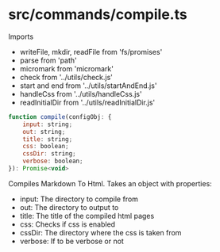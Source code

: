 # src/commands/compile.ts

Imports

- writeFile, mkdir, readFile from 'fs/promises'
- parse from 'path'
- micromark from 'micromark'
- check from '../utils/check.js'
- start and end from '../utils/startAndEnd.js'
- handleCss from '../utils/handleCss.js'
- readInitialDir from '../utils/readInitialDir.js'

```js
function compile(configObj: {
    input: string;
    out: string;
    title: string;
    css: boolean;
    cssDir: string;
    verbose: boolean;
}): Promise<void>
```

Compiles Markdown To Html. Takes an object with properties:

- input: The directory to compile from
- out: The directory to output to
- title: The title of the compiled html pages
- css: Checks if css is enabled
- cssDir: The directory where the css is taken from
- verbose: If to be verbose or not
